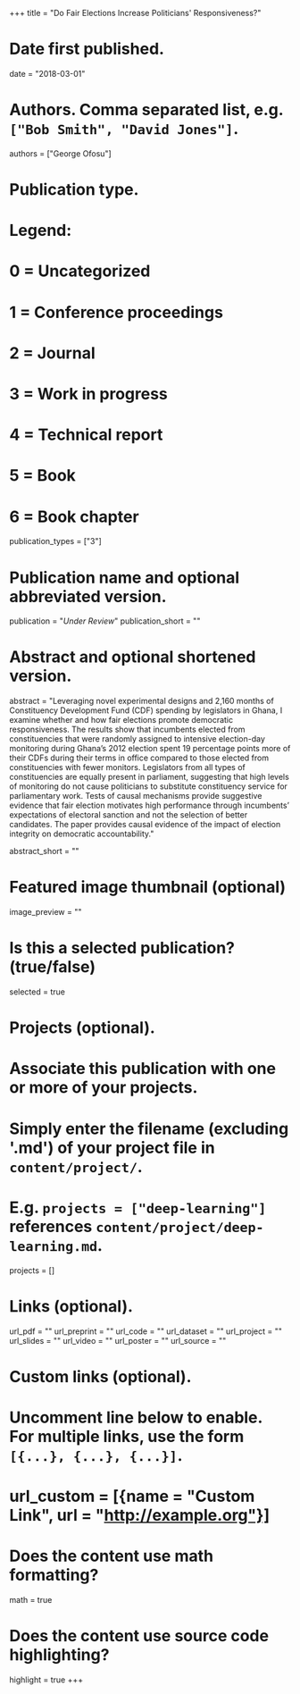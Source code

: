 +++
title = "Do Fair Elections Increase Politicians' Responsiveness?"

# Date first published.
date = "2018-03-01"

# Authors. Comma separated list, e.g. `["Bob Smith", "David Jones"]`.
authors = ["George Ofosu"]

# Publication type.
# Legend:
# 0 = Uncategorized
# 1 = Conference proceedings
# 2 = Journal
# 3 = Work in progress
# 4 = Technical report
# 5 = Book
# 6 = Book chapter
publication_types = ["3"]

# Publication name and optional abbreviated version.
publication = "*Under Review*"
publication_short = ""

# Abstract and optional shortened version.
abstract = "Leveraging novel experimental designs and 2,160 months of Constituency Development Fund
(CDF) spending by legislators in Ghana, I examine whether and how fair elections promote
democratic responsiveness. The results show that incumbents elected from constituencies that
were randomly assigned to intensive election-day monitoring during Ghana’s 2012 election
spent 19 percentage points more of their CDFs during their terms in office compared to those
elected from constituencies with fewer monitors. Legislators from all types of constituencies
are equally present in parliament, suggesting that high levels of monitoring do not cause politicians
to substitute constituency service for parliamentary work. Tests of causal mechanisms
provide suggestive evidence that fair election motivates high performance through incumbents’
expectations of electoral sanction and not the selection of better candidates. The paper provides
causal evidence of the impact of election integrity on democratic accountability."

abstract_short = ""

# Featured image thumbnail (optional)
image_preview = ""

# Is this a selected publication? (true/false)
selected = true

# Projects (optional).
#   Associate this publication with one or more of your projects.
#   Simply enter the filename (excluding '.md') of your project file in `content/project/`.
#   E.g. `projects = ["deep-learning"]` references `content/project/deep-learning.md`.
projects = []

# Links (optional).
url_pdf = ""
url_preprint = ""
url_code = ""
url_dataset = ""
url_project = ""
url_slides = ""
url_video = ""
url_poster = ""
url_source = ""

# Custom links (optional).
#   Uncomment line below to enable. For multiple links, use the form `[{...}, {...}, {...}]`.
# url_custom = [{name = "Custom Link", url = "http://example.org"}]

# Does the content use math formatting?
math = true

# Does the content use source code highlighting?
highlight = true
+++
